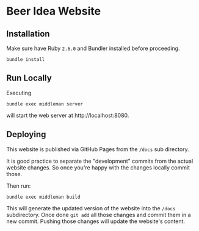 # Beer Idea Website


## Installation

Make sure have Ruby `2.6.0` and Bundler installed before proceeding.

```
bundle install
```


## Run Locally

Executing

```
bundle exec middleman server
```

will start the web server at http://localhost:8080.


## Deploying

This website is published via GitHub Pages from the `/docs` sub directory.

It is good practice to separate the "development" commits from the actual website changes.
So once you're happy with the changes locally commit those.

Then run:

```
bundle exec middleman build
```

This will generate the updated version of the website into the `/docs` subdirectory.
Once done `git add` all those changes and commit them in a new commit.
Pushing those changes will update the website's content.
